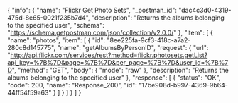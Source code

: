 {
  "info": {
    "name": "Flickr Get Photo Sets",
    "_postman_id": "dac4c3d0-4319-475d-8e65-0021f235b7d4",
    "description": "Returns the albums belonging to the specified user",
    "schema": "https://schema.getpostman.com/json/collection/v2.0.0/"
  },
  "item": [
    {
      "name": "photos",
      "item": [
        {
          "id": "8ee225fa-9cf3-418c-a7a2-280c8d145775",
          "name": "getAlbumsByPersonID",
          "request": {
            "url": "http://api.flickr.com/services/rest?method=flickr.photosets.getList?api_key=%7B%7D&page=%7B%7D&per_page=%7B%7D&user_id=%7B%7D",
            "method": "GET",
            "body": {
              "mode": "raw"
            },
            "description": "Returns the albums belonging to the specified user"
          },
          "response": [
            {
              "status": "OK",
              "code": 200,
              "name": "Response_200",
              "id": "17be908d-b997-4369-9b64-44ff54f59a63"
            }
          ]
        }
      ]
    }
  ]
}